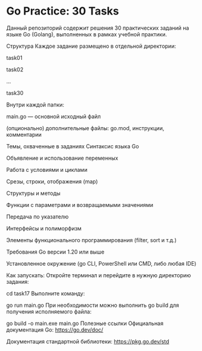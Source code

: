 # Go Practice: 30 Tasks
Данный репозиторий содержит решения 30 практических заданий на языке Go (Golang), выполненных в рамках учебной практики.

Структура
Каждое задание размещено в отдельной директории:

task01

task02

…

task30

Внутри каждой папки:

main.go — основной исходный файл

(опционально) дополнительные файлы: go.mod, инструкции, комментарии

Темы, охваченные в заданиях
Синтаксис языка Go

Объявление и использование переменных

Работа с условиями и циклами

Срезы, строки, отображения (map)

Структуры и методы

Функции с параметрами и возвращаемыми значениями

Передача по указателю

Интерфейсы и полиморфизм

Элементы функционального программирования (filter, sort и т.д.)

Требования
Go версии 1.20 или выше

Установленное окружение (go CLI, PowerShell или CMD, либо любая IDE)

Как запускать:
Откройте терминал и перейдите в нужную директорию задания:


cd task17
Выполните команду:


go run main.go
При необходимости можно выполнить go build для получения исполняемого файла:


go build -o main.exe main.go
Полезные ссылки
Официальная документация Go: https://go.dev/doc/

Документация стандартной библиотеки: https://pkg.go.dev/std

